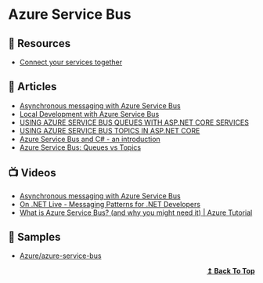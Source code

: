 
# Azure Service Bus

## 📘 Resources
- [Connect your services together](https://docs.microsoft.com/en-us/learn/paths/connect-your-services-together/)

## 📕 Articles

- [Asynchronous messaging with Azure Service Bus](https://daniel-krzyczkowski.github.io/Asynchronous-Messaging-With-Azure-Service-Bus/)
- [Local Development with Azure Service Bus](https://jimmybogard.com/local-development-with-azure-service-bus/)
- [USING AZURE SERVICE BUS QUEUES WITH ASP.NET CORE SERVICES](https://damienbod.com/2019/04/23/using-azure-service-bus-queues-with-asp-net-core-services/)
- [USING AZURE SERVICE BUS TOPICS IN ASP.NET CORE](https://damienbod.com/2019/04/24/using-azure-service-bus-topics-in-asp-net-core/)
- [Azure Service Bus and C# - an introduction](https://www.code4it.dev/blog/azure-service-bus-introduction)
- [Azure Service Bus: Queues vs Topics](https://www.code4it.dev/blog/azure-service-bus-queue-vs-topic)
## 📺 Videos

- [Asynchronous messaging with Azure Service Bus](https://www.youtube.com/watch?v=aJn5CDhWvJQ)
- [On .NET Live - Messaging Patterns for .NET Developers](https://www.youtube.com/watch?v=ef1DK76rseM)
- [What is Azure Service Bus? (and why you might need it) | Azure Tutorial](https://www.youtube.com/watch?v=HrK1UlPBkEY)

## 🚀 Samples

- [Azure/azure-service-bus](https://github.com/Azure/azure-service-bus/tree/master/samples)

<div align="right">
  <b><a href="#contents">↥ Back To Top</a></b>
</div>